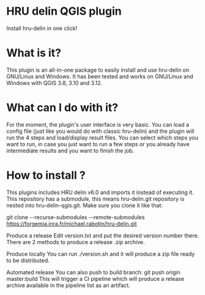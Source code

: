 HRU delin QGIS plugin
=====================
Install hru-delin in one click!

What is it?
===========
This plugin is an all-in-one package to easily install and use hru-delin on GNU/Linux and Windows.
It has been tested and works on GNU/Linux and Windows with QGIS 3.8, 3.10 and 3.12.

What can I do with it?
======================
For the moment, the plugin's user interface is very basic. You can load a config file (just like you would do with classic hru-delin) and the plugin will run the 4 steps and load/display result files.
You can select which steps you want to run, in case you just want to run a few steps or you already have intermediate results and you want to finish the job.

How to install ?
================
This plugins includes HRU delin v6.0 and imports it instead of executing it.
This repository has a submodule, this means hru-delin.git repository is nested into hru-delin-qgis.git.
Make sure you clone it like that:

git clone --recurse-submodules --remote-submodules https://forgemia.inra.fr/michael.rabotin/hru-delin.git


Produce a release
Edit version.txt and put the desired version number there.
There are 2 methods to produce a release .zip archive.

Produce locally
You can run ./version.sh and it will produce a zip file ready to be distributed.

Automated release
You can also push to build branch:
git push origin master:build
This will trigger a CI pipeline which will produce a release archive available in the pipeline list as an artifact.
